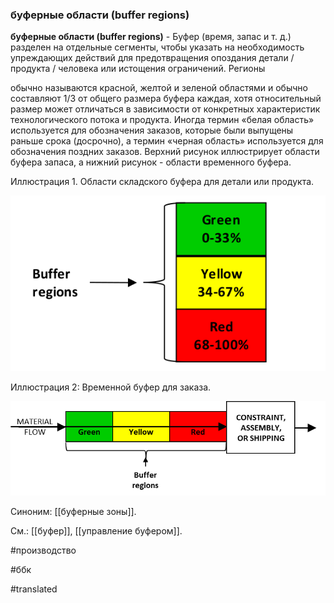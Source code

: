 ### буферные области (buffer regions)

**буферные области (buffer regions)** - Буфер (время, запас и т. д.) разделен на отдельные сегменты, чтобы указать на необходимость упреждающих действий для предотвращения опоздания детали / продукта / человека или истощения ограничений. Регионы

обычно называются красной, желтой и зеленой областями и обычно составляют 1/3 от общего размера буфера каждая, хотя относительный размер может отличаться в зависимости от конкретных характеристик технологического потока и продукта. Иногда термин «белая область» используется для обозначения заказов, которые были выпущены раньше срока (досрочно), а термин «черная область» используется для обозначения поздних заказов. Верхний рисунок иллюстрирует области буфера запаса, а нижний рисунок - области временного буфера.

Иллюстрация 1. Области складского буфера для детали или продукта.

![](images/image22.png)

Иллюстрация 2: Временной буфер для заказа.

![](images/image26.png)

Синоним: [[буферные зоны]].

См.: [[буфер]], [[управление буфером]].

#производство

#ббк

#translated
